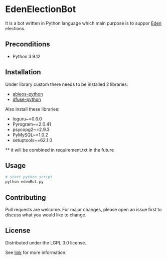 #  EdenElectionBot


It is a bot written in Python language which main purpose is to suppor [Eden](https://genesis.eden.eoscommunity.org/) elections.

## Preconditions

- Python 3.9.12

## Installation

Under library custom there needs to be installed 2 libraries:

- [abieos-python](https://pypi.org/project/abieos-python/)
- [dfuse-python](https://pypi.org/project/dfuse/)

Also install these libraries:
- loguru~=0.6.0
- Pyrogram~=2.0.41
- psycopg2~=2.9.3
- PyMySQL~=1.0.2
- setuptools~=62.1.0

** it will be combined in requirement.txt in the future

## Usage

```python
# start python script
python edenBot.py
```

## Contributing
Pull requests are welcome. For major changes, please open an issue first to discuss what you would like to change.

## License
Distributed under the LGPL 3.0 license. 

See [link](https://www.gnu.org/licenses/lgpl-3.0.html/) for more information.
